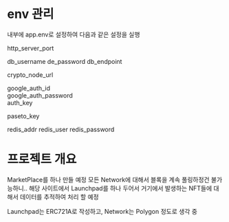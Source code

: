 # env 관리

내부에 app.env로 설정하여 다음과 같은 설정을 실행


http_server_port

db_username
de_password
db_endpoint

crypto_node_url

google_auth_id         
google_auth_password   
auth_key 

paseto_key

redis_addr 
redis_user 
redis_password 

# 프로젝트 개요
MarketPlace를 하나 만들 예정
모든 Network에 대해서 블록을 계속 풀링하정건 불가능하니.. 해당 사이트에서 Launchpad를 하나 두어서
거기에서 발생하는 NFT들에 대해서 데이터를 추적하여 처리 할 예정

Launchpad는 ERC721A로 작성하고, Network는 Polygon 정도로 생각 중
